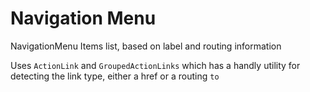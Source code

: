 # Navigation Menu

NavigationMenu Items list, based on label and routing information

Uses `ActionLink` and `GroupedActionLinks` which has a handly utility for detecting the link type, either a href or a routing `to`
